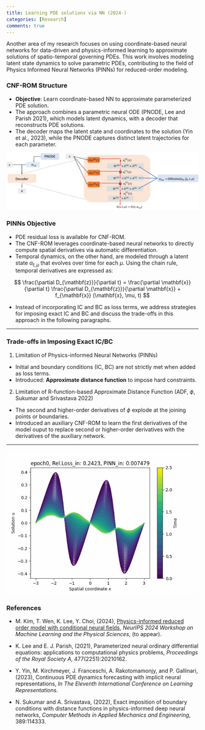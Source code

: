 ```yaml
---
title: Learning PDE solutions via NN (2024-)
categories: [Research]
comments: true
---
```

<script type="text/x-mathjax-config">
  MathJax.Hub.Config({
    tex2jax: {inlineMath: [['$','$'], ['\\(','\\)']]},
    "HTML-CSS": { preferredFont: "TeX", availableFonts: ["STIX","TeX"] }
  });
</script>
<script type="text/javascript"
  src="https://cdnjs.cloudflare.com/ajax/libs/mathjax/2.7.7/MathJax.js?config=TeX-AMS_HTML">
</script>

Another area of my research focuses on using coordinate-based neural networks for data-driven and physics-informed learning to approximate solutions of spatio-temporal governing PDEs. This work involves modeling latent state dynamics to solve parametric PDEs, contributing to the field of Physics Informed Neural Networks (PINNs) for reduced-order modeling.



### CNF-ROM Structure
- **Objective**: Learn coordinate-based NN to approximate parameterized PDE solution.
- The approach combines a parametric neural ODE (PNODE, Lee and Parish 2021), which models latent dynamics, with a decoder that reconstructs PDE solutions. 
- The decoder maps the latent state and coordinates to the solution (Yin et al., 2023), while the PNODE captures distinct latent trajectories for each parameter.

![CNF-ROM framework](../assets/img/diagram.png)

### PINNs Objective
- PDE residual loss is available for CNF-ROM. 
- The CNF-ROM leverages coordinate-based neural networks to directly compute spatial derivatives via automatic differentiation. 
- Temporal dynamics, on the other hand, are modeled through a latent state $\alpha_{t,\mu}$ that evolves over time for each $\mu$. Using the chain rule, temporal derivatives are expressed as: 

$$
\frac{\partial D_{\mathbf{z}}}{\partial t} = \frac{\partial \mathbf{x}}{\partial t} \frac{\partial D_{\mathbf{z}}}{\partial \mathbf{x}} + f_{\mathbf{x}} (\mathbf{x}, \mu, t)
$$

- Instead of incorporating IC and BC as loss terms, we address strategies for imposing exact IC and BC and discuss the trade-offs in this approach in the following paragraphs.

---

### Trade-offs in Imposing Exact IC/BC

1. Limitation of Physics-informed Neural Networks (PINNs)
- Initial and boundary conditions (IC, BC) are not strictly met when added as loss terms.
- Introduced: **Approximate distance function** to impose hard constraints.

2. Limitation of R-function-based Approximate Distance Function (ADF, $\phi$, Sukumar and Srivastava 2022)
- The second and higher-order derivatives of $\phi$ explode at the joining points or boundaries.
- Introduced an auxiliary CNF-ROM to learn the first derivatives of the model ouput to replace second or higher-order derivatives with the derivatives of the auxiliary network.

---


![1D Burger's Equation Example](../assets/img/bg1d_0808.gif)

### References

- M. Kim, T. Wen, K. Lee, Y. Choi, (2024), [Physics-informed reduced order model with conditional neural fields](../assets/documents/manuscript24-CNF-ROM.pdf), *NeurIPS 2024 Workshop on Machine Learning and the Physical Sciences*, (to appear).

- K. Lee and E. J. Parish, (2021), Parameterized neural ordinary differential equations: applications to computational physics problems, *Proceedings of the Royal Society A*, 477(2251):20210162.

- Y. Yin, M. Kirchmeyer, J. Franceschi, A. Rakotomamonjy, and P. Gallinari, (2023), Continuous PDE dynamics forecasting with implicit neural representations, *In The Eleventh International Conference on Learning Representations*.

-  N. Sukumar and A. Srivastava, (2022), Exact imposition of boundary conditions with distance functions in physics-informed deep neural networks, *Computer Methods in Applied Mechanics and Engineering*, 389:114333.